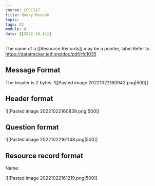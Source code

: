 ```yaml
---
course: CPSC317
title: Query Decode
topic:
tags: A2
module: 4
date: [[2022-10-14]]
---
```


The name of a [[Resource Records]] may be a pointer, label
Refer to https://datatracker.ietf.org/doc/pdf/rfc1035

## Message Format

The header is 2 bytes.
![[Pasted image 20221022160942.png|500]]

## Header format

![[Pasted image 20221022160839.png|500]]

## Question format

![[Pasted image 20221022161148.png|500]]

## Resource record format

Name:

![[Pasted image 20221022161219.png|500]]